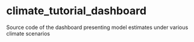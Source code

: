# climate_tutorial_dashboard
Source code of the dashboard presenting model estimates under various climate scenarios
